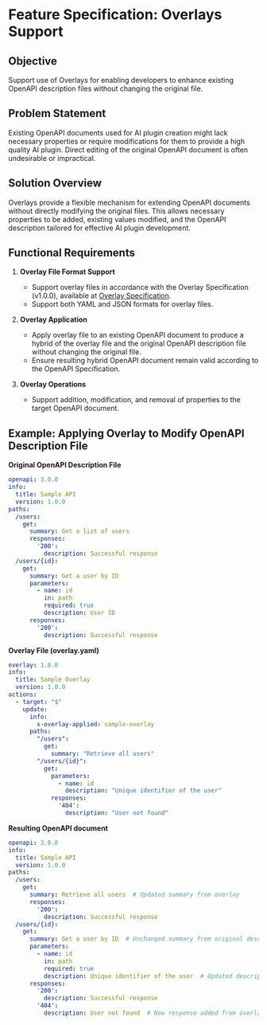 # Feature Specification: Overlays Support

## Objective
Support use of Overlays for enabling developers to enhance existing OpenAPI description files without changing the original file.

## Problem Statement
Existing OpenAPI documents used for AI plugin creation might lack necessary properties or require modifications for them to provide a high quality AI plugin. Direct editing of the original OpenAPI document is often undesirable or impractical.

## Solution Overview
Overlays provide a flexible mechanism for extending OpenAPI documents without directly modifying the original files. This allows necessary properties to be added, existing values modified, and the OpenAPI description tailored for effective AI plugin development.

## Functional Requirements
1. **Overlay File Format Support**
   - Support overlay files in accordance with the Overlay Specification (v1.0.0), available at [Overlay Specification](https://github.com/OAI/Overlay-Specification/blob/3f398c6/versions/1.0.0.md).
   - Support both YAML and JSON formats for overlay files.

2. **Overlay Application**
   - Apply overlay file to an existing OpenAPI document to produce a hybrid of the overlay file and the original OpenAPI description file without changing the original file.
   - Ensure resulting hybrid OpenAPI document remain valid according to the OpenAPI Specification.

3. **Overlay Operations**
   - Support addition, modification, and removal of properties to the target OpenAPI document.

## Example: Applying Overlay to Modify OpenAPI Description File

**Original OpenAPI Description File**

```yaml
openapi: 3.0.0
info:
  title: Sample API
  version: 1.0.0
paths:
  /users:
    get:
      summary: Get a list of users
      responses:
        '200':
          description: Successful response
  /users/{id}:
    get:
      summary: Get a user by ID
      parameters:
        - name: id
          in: path
          required: true
          description: User ID
      responses:
        '200':
          description: Successful response
```

**Overlay File (overlay.yaml)**

```yaml
overlay: 1.0.0
info:
  title: Sample Overlay
  version: 1.0.0
actions:
  - target: "$"
    update:
      info:
        x-overlay-applied: sample-overlay
      paths:
        "/users":
          get:
            summary: "Retrieve all users"
        "/users/{id}":
          get:
            parameters:
              - name: id
                description: "Unique identifier of the user"
            responses:
              '404':
                description: "User not found"
```

**Resulting OpenAPI document**

```yaml
openapi: 3.0.0
info:
  title: Sample API
  version: 1.0.0
paths:
  /users:
    get:
      summary: Retrieve all users  # Updated summary from overlay
      responses:
        '200':
          description: Successful response
  /users/{id}:
    get:
      summary: Get a user by ID  # Unchanged summary from original description
      parameters:
        - name: id
          in: path
          required: true
          description: Unique identifier of the user  # Updated description from overlay
      responses:
        '200':
          description: Successful response
        '404':
          description: User not found  # New response added from overlay
```

